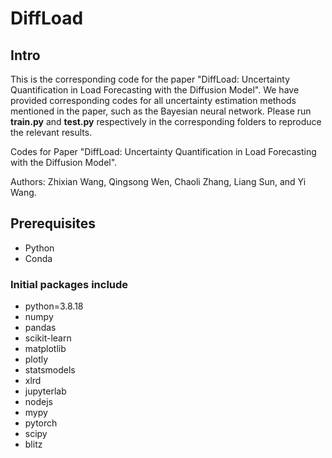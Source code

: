 # DiffLoad

## Intro

This is the corresponding code for the paper "DiffLoad: Uncertainty Quantification in Load Forecasting with the Diffusion Model". We have provided corresponding codes for all uncertainty estimation methods mentioned in the paper, such as the Bayesian neural network. Please run __train.py__ and __test.py__ respectively in the corresponding folders to reproduce the relevant results.

Codes for Paper "DiffLoad: Uncertainty Quantification in Load Forecasting with the Diffusion Model".

Authors: Zhixian Wang, Qingsong Wen, Chaoli Zhang, Liang Sun, and Yi Wang.
## Prerequisites
- Python 
- Conda

### Initial packages include
  - python=3.8.18
  - numpy
  - pandas
  - scikit-learn
  - matplotlib
  - plotly
  - statsmodels
  - xlrd
  - jupyterlab
  - nodejs
  - mypy
  - pytorch
  - scipy
  - blitz
